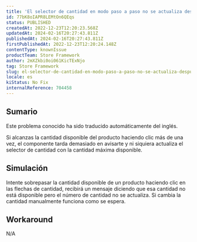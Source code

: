 ```yaml
---
title: 'El selector de cantidad en modo paso a paso no se actualiza después de alcanzar la máxima cantidad disponible.'
id: 77bK8oIAPR8LEMtOn6QEqs
status: PUBLISHED
createdAt: 2022-12-23T12:20:23.568Z
updatedAt: 2024-02-16T20:27:43.811Z
publishedAt: 2024-02-16T20:27:43.811Z
firstPublishedAt: 2022-12-23T12:20:24.148Z
contentType: knownIssue
productTeam: Store Framework
author: 2mXZkbi0oi061KicTExNjo
tag: Store Framework
slug: el-selector-de-cantidad-en-modo-paso-a-paso-no-se-actualiza-despues-de-alcanzar-la-maxima-cantidad-disponible
locale: es
kiStatus: No Fix
internalReference: 704458
---
```


## Sumario

<div class="alert alert-info">
  <p>Este problema conocido ha sido traducido automáticamente del inglés.</p>
</div>


Si alcanzas la cantidad disponible del producto haciendo clic más de una vez, el componente tarda demasiado en avisarte y ni siquiera actualiza el selector de cantidad con la cantidad máxima disponible.


##

## Simulación


Intente sobrepasar la cantidad disponible de un producto haciendo clic en las flechas de cantidad, recibirá un mensaje diciendo que esa cantidad no está disponible pero el número de cantidad no se actualiza. Si cambia la cantidad manualmente funciona como se espera.



## Workaround



N/A

